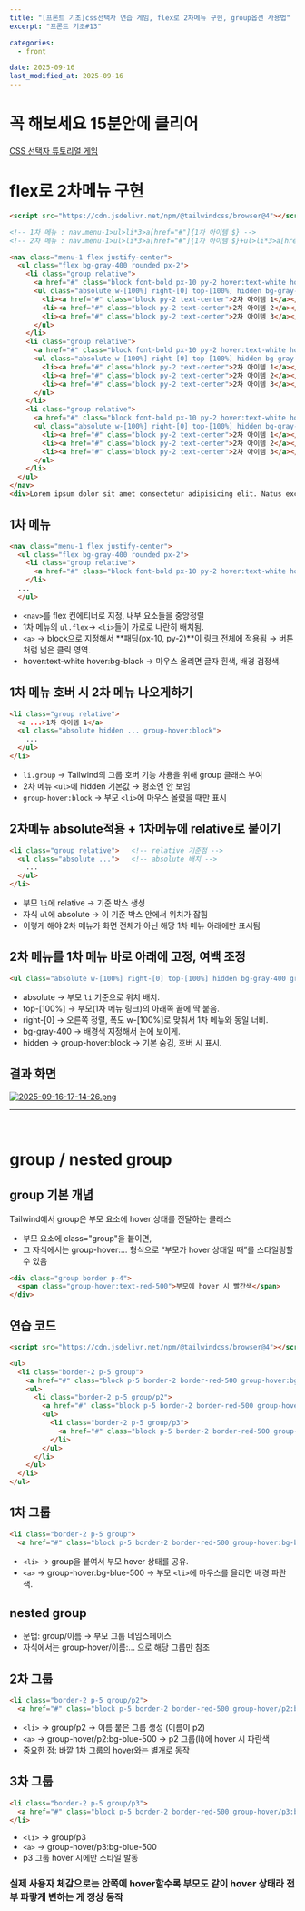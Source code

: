 ```yaml
---
title: "[프론트 기초]css선택자 연습 게임, flex로 2차메뉴 구현, group옵션 사용법"
excerpt: "프론트 기초#13"

categories:
  - front

date: 2025-09-16
last_modified_at: 2025-09-16
---
```


# 꼭 해보세요 15분안에 클리어
[CSS 선택자 튜토리얼 게임](https://flukeout.github.io/)


# flex로 2차메뉴 구현 

```html
<script src="https://cdn.jsdelivr.net/npm/@tailwindcss/browser@4"></script>

<!-- 1차 메뉴 : nav.menu-1>ul>li*3>a[href="#"]{1차 아이템 $} -->
<!-- 2차 메뉴 : nav.menu-1>ul>li*3>a[href="#"]{1차 아이템 $}+ul>li*3>a[href="#"]{2차 아이템 $} -->

<nav class="menu-1 flex justify-center">
  <ul class="flex bg-gray-400 rounded px-2">
    <li class="group relative">
      <a href="#" class="block font-bold px-10 py-2 hover:text-white hover:bg-black">1차 아이템 1</a>
      <ul class="absolute w-[100%] right-[0] top-[100%] hidden bg-gray-400 group-hover:block">
        <li><a href="#" class="block py-2 text-center">2차 아이템 1</a></li>
        <li><a href="#" class="block py-2 text-center">2차 아이템 2</a></li>
        <li><a href="#" class="block py-2 text-center">2차 아이템 3</a></li>
      </ul>
    </li>
    <li class="group relative">
      <a href="#" class="block font-bold px-10 py-2 hover:text-white hover:bg-black">1차 아이템 2</a>
      <ul class="absolute w-[100%] right-[0] top-[100%] hidden bg-gray-400 group-hover:block">
        <li><a href="#" class="block py-2 text-center">2차 아이템 1</a></li>
        <li><a href="#" class="block py-2 text-center">2차 아이템 2</a></li>
        <li><a href="#" class="block py-2 text-center">2차 아이템 3</a></li>
      </ul>
    </li>
    <li class="group relative">
      <a href="#" class="block font-bold px-10 py-2 hover:text-white hover:bg-black">1차 아이템 3</a>
      <ul class="absolute w-[100%] right-[0] top-[100%] hidden bg-gray-400 group-hover:block">
        <li><a href="#" class="block py-2 text-center">2차 아이템 1</a></li>
        <li><a href="#" class="block py-2 text-center">2차 아이템 2</a></li>
        <li><a href="#" class="block py-2 text-center">2차 아이템 3</a></li>
      </ul>
    </li>
  </ul>
</nav>
<div>Lorem ipsum dolor sit amet consectetur adipisicing elit. Natus excepturi non tempora molestiae dignissimos eveniet nam consequuntur? Suscipit assumenda beatae, distinctio ratione error dolorem nam in nulla molestiae ab! Magni.</div>
```

## 1차 메뉴

```html
<nav class="menu-1 flex justify-center">
  <ul class="flex bg-gray-400 rounded px-2">
    <li class="group relative">
      <a href="#" class="block font-bold px-10 py-2 hover:text-white hover:bg-black">1차 아이템 1</a>
    </li>
  ...
  </ul>
```

- `<nav>`를 flex 컨에티너로 지정, 내부 요소들을 중앙정렬
- 1차 메뉴의 `ul.flex`→ `<li>`들이 가로로 나란히 배치됨.
-	`<a>` → block으로 지정해서 **패딩(px-10, py-2)**이 링크 전체에 적용됨 → 버튼처럼 넓은 클릭 영역.
-	hover:text-white hover:bg-black → 마우스 올리면 글자 흰색, 배경 검정색.

## 1차 메뉴 호버 시 2차 메뉴 나오게하기

```html
<li class="group relative">
  <a ...>1차 아이템 1</a>
  <ul class="absolute hidden ... group-hover:block">
    ...
  </ul>
</li>
```

-	`li.group` → Tailwind의 그룹 호버 기능 사용을 위해 group 클래스 부여
-	2차 메뉴 `<ul>`에 hidden 기본값 → 평소엔 안 보임
-	`group-hover:block` → 부모 `<li>`에 마우스 올렸을 때만 표시

## 2차메뉴 absolute적용 + 1차메뉴에 relative로 붙이기
```html
<li class="group relative">   <!-- relative 기준점 -->
  <ul class="absolute ...">   <!-- absolute 배치 -->
    ...
  </ul>
</li>
```

-	부모 `li`에 relative → 기준 박스 생성
-	자식 `ul`에 absolute → 이 기준 박스 안에서 위치가 잡힘
-	이렇게 해야 2차 메뉴가 화면 전체가 아닌 해당 1차 메뉴 아래에만 표시됨

## 2차 메뉴를 1차 메뉴 바로 아래에 고정, 여백 조정

```html
<ul class="absolute w-[100%] right-[0] top-[100%] hidden bg-gray-400 group-hover:block">
```

-	absolute → 부모 `li` 기준으로 위치 배치.
-	top-[100%] → 부모(1차 메뉴 링크)의 아래쪽 끝에 딱 붙음.
-	right-[0] → 오른쪽 정렬, 폭도 w-[100%]로 맞춰서 1차 메뉴와 동일 너비.
-	bg-gray-400 → 배경색 지정해서 눈에 보이게.
-	hidden → group-hover:block → 기본 숨김, 호버 시 표시.


## 결과 화면
[![2025-09-16-17-14-26.png](https://i.postimg.cc/RCbDvBXh/2025-09-16-17-14-26.png)](https://postimg.cc/gr8DKf9b)

<hr>
</br>

# group / nested group

## group 기본 개념

Tailwind에서 group은 부모 요소에 hover 상태를 전달하는 클래스
-	부모 요소에 class="group"을 붙이면,
-	그 자식에서는 group-hover:... 형식으로 “부모가 hover 상태일 때”를 스타일링할 수 있음

```html
<div class="group border p-4">
  <span class="group-hover:text-red-500">부모에 hover 시 빨간색</span>
</div>
```

## 연습 코드

```html
<script src="https://cdn.jsdelivr.net/npm/@tailwindcss/browser@4"></script>

<ul>
  <li class="border-2 p-5 group">
    <a href="#" class="block p-5 border-2 border-red-500 group-hover:bg-blue-500">1차 아이템</a>
    <ul>
      <li class="border-2 p-5 group/p2">
        <a href="#" class="block p-5 border-2 border-red-500 group-hover/p2:bg-blue-500">2차 아이템</a>
        <ul>
          <li class="border-2 p-5 group/p3">
            <a href="#" class="block p-5 border-2 border-red-500 group-hover/p3:bg-blue-500">3차 아이템</a>
          </li>
        </ul>
      </li>
    </ul>
  </li>
</ul>
```

## 1차 그룹

```html
<li class="border-2 p-5 group">
  <a href="#" class="block p-5 border-2 border-red-500 group-hover:bg-blue-500">1차 아이템</a>
```

-	`<li>` → group을 붙여서 부모 hover 상태를 공유.
-	`<a>` → group-hover:bg-blue-500 → 부모 `<li>`에 마우스를 올리면 배경 파란색.

## nested group

-	문법: group/이름 → 부모 그룹 네임스페이스
-	자식에서는 group-hover/이름:... 으로 해당 그룹만 참조

## 2차 그룹

```html
<li class="border-2 p-5 group/p2">
  <a href="#" class="block p-5 border-2 border-red-500 group-hover/p2:bg-blue-500">2차 아이템</a>
```
-	`<li>` → group/p2 → 이름 붙은 그룹 생성 (이름이 p2)
-	`<a>` → group-hover/p2:bg-blue-500 → p2 그룹(li)에 hover 시 파란색
-	중요한 점: 바깥 1차 그룹의 hover와는 별개로 동작


## 3차 그룹

```html
<li class="border-2 p-5 group/p3">
  <a href="#" class="block p-5 border-2 border-red-500 group-hover/p3:bg-blue-500">3차 아이템</a>
</li>
```

-	`<li>` → group/p3
-	`<a>` → group-hover/p3:bg-blue-500
-	p3 그룹 hover 시에만 스타일 발동

### 실제 사용자 체감으로는 안쪽에 hover할수록 부모도 같이 hover 상태라 전부 파랗게 변하는 게 정상 동작


